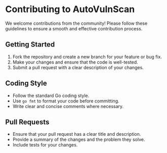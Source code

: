 # Contributing to AutoVulnScan

We welcome contributions from the community! Please follow these guidelines to ensure a smooth and effective contribution process.

## Getting Started

1.  Fork the repository and create a new branch for your feature or bug fix.
2.  Make your changes and ensure that the code is well-tested.
3.  Submit a pull request with a clear description of your changes.

## Coding Style

-   Follow the standard Go coding style.
-   Use `go fmt` to format your code before committing.
-   Write clear and concise comments where necessary.

## Pull Requests

-   Ensure that your pull request has a clear title and description.
-   Provide a summary of the changes and the problem they solve.
-   Include tests for your changes. 